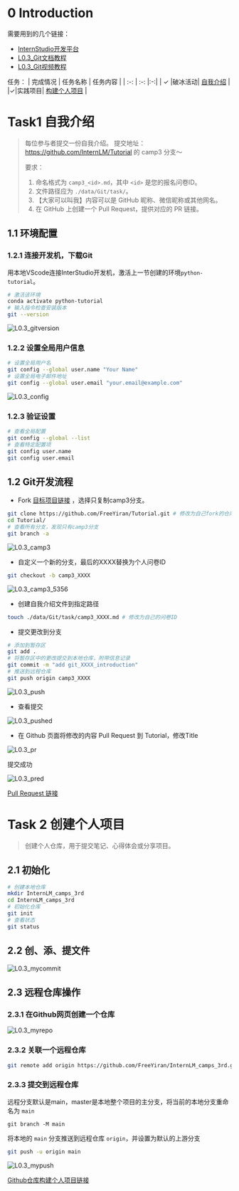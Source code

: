  # 0 Introduction
需要用到的几个链接：
- [InternStudio开发平台](https://studio.intern-ai.org.cn/console/dashboard)
- [L0.3_Git文档教程](https://github.com/InternLM/Tutorial/blob/camp3/docs/L0/Git/readme.md)
- [L0.3_Git视频教程](https://www.bilibili.com/video/BV1Pz421i7bw/)

任务：
| 完成情况 | 任务名称 | 任务内容 |
| :-: | :-: |:-:|
| ✓ |破冰活动|   [自我介绍](https://github.com/InternLM/Tutorial/pull/1985/files)   |
|✓|实践项目| [构建个人项目](https://github.com/FreeYiran/InternLM_camps_3rd) |

 # Task1 自我介绍
> 每位参与者提交一份自我介绍。 提交地址：https://github.com/InternLM/Tutorial 的 camp3 分支～
>
> 要求：
>
> 1. 命名格式为 `camp3_<id>.md`，其中 `<id>` 是您的报名问卷ID。
> 2. 文件路径应为 `./data/Git/task/`。
> 3. 【大家可以叫我】内容可以是 GitHub 昵称、微信昵称或其他网名。
> 4. 在 GitHub 上创建一个 Pull Request，提供对应的 PR 链接。

## 1.1 环境配置

### 1.2.1 连接开发机，下载Git

用本地VScode连接InterStudio开发机，激活上一节创建的环境`python-tutorial`。

```bash
# 激活该环境
conda activate python-tutorial
# 输入指令检查安装版本
git --version
```

![L0.3_gitversion](./pics/L0.3_gitversion.png)

### 1.2.2 设置全局用户信息

```bash
# 设置全局用户名
git config --global user.name "Your Name"
# 设置全局电子邮件地址
git config --global user.email "your.email@example.com"
```

![L0.3_config](./pics/L0.3_config.png)

### 1.2.3 验证设置

```bash
# 查看全局配置
git config --global --list
# 查看特定配置项
git config user.name
git config user.email
```

## 1.2 Git开发流程

- Fork [目标项目链接](https://github.com/InternLM/Tutorial) ，选择只复制camp3分支。

```bash
git clone https://github.com/FreeYiran/Tutorial.git # 修改为自己fork的仓库
cd Tutorial/
# 查看所有分支，发现只有camp3分支
git branch -a
```

![L0.3_camp3](./pics/L0.3_camp3.png)

- 自定义一个新的分支，最后的XXXX替换为个人问卷ID

```bash
git checkout -b camp3_XXXX
```

![L0.3_camp3_5356](./pics/L0.3_camp3_5356.png)

- 创建自我介绍文件到指定路径

```bash
touch ./data/Git/task/camp3_XXXX.md # 修改为自己的问卷ID
```

- 提交更改到分支

```bash
# 添加到暂存区
git add .
# 将暂存区中的更改提交到本地仓库，附带信息记录
git commit -m "add git_XXXX_introduction"
# 推送到远程仓库
git push origin camp3_XXXX
```

![L0.3_push](./pics/L0.3_push.png)

- 查看提交

![L0.3_pushed](./pics/L0.3_pushed.png)

- 在 Github 页面将修改的内容 Pull Request 到 Tutorial，修改Title

![L0.3_pr](./pics/L0.3_pr.png)

提交成功

![L0.3_pred](./pics/L0.3_pred.png)

[Pull Request 链接](https://github.com/InternLM/Tutorial/pull/1985/files)

# Task 2 创建个人项目

> 创建个人仓库，用于提交笔记、心得体会或分享项目。

## 2.1 初始化

```bash
# 创建本地仓库
mkdir InternLM_camps_3rd
cd InternLM_camps_3rd
# 初始化仓库
git init
# 查看状态
git status
```

## 2.2 创、添、提文件 

![L0.3_mycommit](./pics/L0.3_mycommit.png)

## 2.3 远程仓库操作

### 2.3.1 在Github网页创建一个仓库

![L0.3_myrepo](./pics/L0.3_myrepo.png)

### 2.3.2 关联一个远程仓库

```bash
git remote add origin https://github.com/FreeYiran/InternLM_camps_3rd.git
```

### 2.3.3 提交到远程仓库

远程分支默认是main，master是本地整个项目的主分支，将当前的本地分支重命名为 `main`

````
git branch -M main
````

将本地的 `main` 分支推送到远程仓库 `origin`，并设置为默认的上游分支

```bash
git push -u origin main
```

![L0.3_mypush](./pics/L0.3_mypush.png)

[Github仓库构建个人项目链接](https://github.com/FreeYiran/InternLM_camps_3rd)


